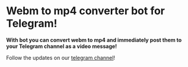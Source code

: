 # Webm to mp4 converter bot for Telegram!
**With bot you can convert webm to mp4 and immediately post them to your Telegram channel as a video message!**

Follow the updates on our [telegram channel](http://github.com)!
